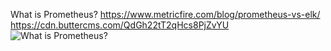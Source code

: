 What is Prometheus?
https://www.metricfire.com/blog/prometheus-vs-elk/
https://cdn.buttercms.com/QdGh22tT2qHcs8PjZvYU
![What is Prometheus?](https://cdn.buttercms.com/QdGh22tT2qHcs8PjZvYU)
